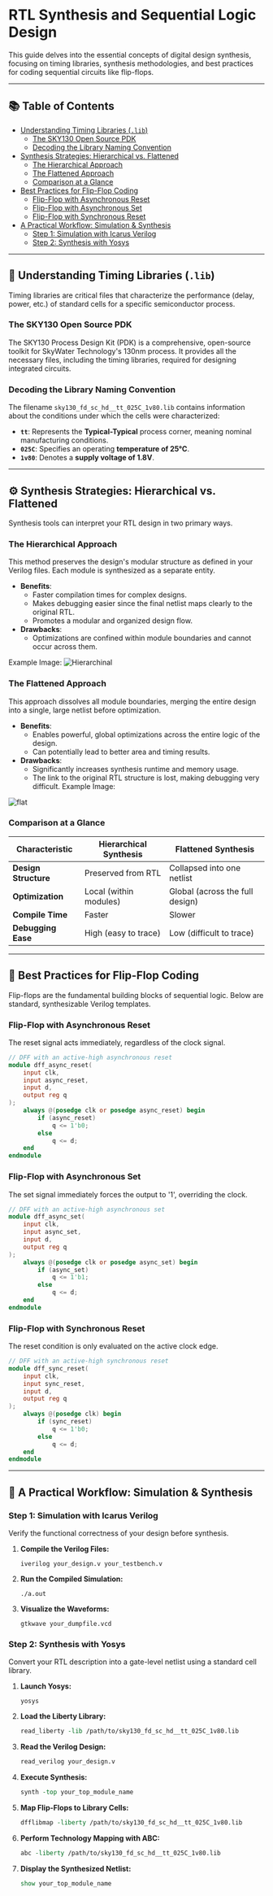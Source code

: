 # RTL Synthesis and Sequential Logic Design

This guide delves into the essential concepts of digital design synthesis, focusing on timing libraries, synthesis methodologies, and best practices for coding sequential circuits like flip-flops.

---

## 📚 Table of Contents
- [Understanding Timing Libraries (`.lib`)](#-understanding-timing-libraries-lib)
  - [The SKY130 Open Source PDK](#the-sky130-open-source-pdk)
  - [Decoding the Library Naming Convention](#decoding-the-library-naming-convention)
- [Synthesis Strategies: Hierarchical vs. Flattened](#-synthesis-strategies-hierarchical-vs-flattened)
  - [The Hierarchical Approach](#the-hierarchical-approach)
  - [The Flattened Approach](#the-flattened-approach)
  - [Comparison at a Glance](#comparison-at-a-glance)
- [Best Practices for Flip-Flop Coding](#-best-practices-for-flip-flop-coding)
  - [Flip-Flop with Asynchronous Reset](#flip-flop-with-asynchronous-reset)
  - [Flip-Flop with Asynchronous Set](#flip-flop-with-asynchronous-set)
  - [Flip-Flop with Synchronous Reset](#flip-flop-with-synchronous-reset)
- [A Practical Workflow: Simulation & Synthesis](#-a-practical-workflow-simulation--synthesis)
  - [Step 1: Simulation with Icarus Verilog](#step-1-simulation-with-icarus-verilog)
  - [Step 2: Synthesis with Yosys](#step-2-synthesis-with-yosys)

---

## 🔬 Understanding Timing Libraries (`.lib`)

Timing libraries are critical files that characterize the performance (delay, power, etc.) of standard cells for a specific semiconductor process.

### The SKY130 Open Source PDK

The SKY130 Process Design Kit (PDK) is a comprehensive, open-source toolkit for SkyWater Technology's 130nm process. It provides all the necessary files, including the timing libraries, required for designing integrated circuits.

### Decoding the Library Naming Convention

The filename `sky130_fd_sc_hd__tt_025C_1v80.lib` contains information about the conditions under which the cells were characterized:
-   **`tt`**: Represents the **Typical-Typical** process corner, meaning nominal manufacturing conditions.
-   **`025C`**: Specifies an operating **temperature of 25°C**.
-   **`1v80`**: Denotes a **supply voltage of 1.8V**.

---

## ⚙️ Synthesis Strategies: Hierarchical vs. Flattened

Synthesis tools can interpret your RTL design in two primary ways.

### The Hierarchical Approach

This method preserves the design's modular structure as defined in your Verilog files. Each module is synthesized as a separate entity.

* **Benefits**:
    * Faster compilation times for complex designs.
    * Makes debugging easier since the final netlist maps clearly to the original RTL.
    * Promotes a modular and organized design flow.
* **Drawbacks**:
    * Optimizations are confined within module boundaries and cannot occur across them.

Example Image:
![Hierarchinal](https://github.com/user-attachments/assets/0472a2b3-d7b2-46ab-8c6a-fc272a6d7f9f)


### The Flattened Approach

This approach dissolves all module boundaries, merging the entire design into a single, large netlist before optimization.

* **Benefits**:
    * Enables powerful, global optimizations across the entire logic of the design.
    * Can potentially lead to better area and timing results.
* **Drawbacks**:
    * Significantly increases synthesis runtime and memory usage.
    * The link to the original RTL structure is lost, making debugging very difficult.
Example Image:

![flat](https://github.com/user-attachments/assets/240596fd-aabb-4ad6-a0cd-9064bd08eb85)

### Comparison at a Glance

| Characteristic      | Hierarchical Synthesis              | Flattened Synthesis                 |
| ------------------- | ----------------------------------- | ----------------------------------- |
| **Design Structure**| Preserved from RTL        | Collapsed into one netlist|
| **Optimization** | Local (within modules)    | Global (across the full design)|
| **Compile Time** | Faster                    | Slower                    |
| **Debugging Ease** | High (easy to trace)      | Low (difficult to trace)  |

---

## 💾 Best Practices for Flip-Flop Coding

Flip-flops are the fundamental building blocks of sequential logic. Below are standard, synthesizable Verilog templates.

### Flip-Flop with Asynchronous Reset

The reset signal acts immediately, regardless of the clock signal.

```verilog
// DFF with an active-high asynchronous reset
module dff_async_reset(
    input clk,
    input async_reset,
    input d,
    output reg q
);
    always @(posedge clk or posedge async_reset) begin
        if (async_reset)
            q <= 1'b0;
        else
            q <= d;
    end
endmodule
```

### Flip-Flop with Asynchronous Set

The set signal immediately forces the output to '1', overriding the clock.

```verilog
// DFF with an active-high asynchronous set
module dff_async_set(
    input clk,
    input async_set,
    input d,
    output reg q
);
    always @(posedge clk or posedge async_set) begin
        if (async_set)
            q <= 1'b1;
        else
            q <= d;
    end
endmodule
```

### Flip-Flop with Synchronous Reset

The reset condition is only evaluated on the active clock edge.

```verilog
// DFF with an active-high synchronous reset
module dff_sync_reset(
    input clk,
    input sync_reset,
    input d,
    output reg q
);
    always @(posedge clk) begin
        if (sync_reset)
            q <= 1'b0;
        else
            q <= d;
    end
endmodule
```

---

## 🚀 A Practical Workflow: Simulation & Synthesis

### Step 1: Simulation with Icarus Verilog

Verify the functional correctness of your design before synthesis.

1.  **Compile the Verilog Files:**
    ```shell
    iverilog your_design.v your_testbench.v
    ```
2.  **Run the Compiled Simulation:**
    ```shell
    ./a.out
    ```
3.  **Visualize the Waveforms:**
    ```shell
    gtkwave your_dumpfile.vcd
    ```

### Step 2: Synthesis with Yosys

Convert your RTL description into a gate-level netlist using a standard cell library.

1.  **Launch Yosys:**
    ```shell
    yosys
    ```
2.  **Load the Liberty Library:**
    ```tcl
    read_liberty -lib /path/to/sky130_fd_sc_hd__tt_025C_1v80.lib
    ```
3.  **Read the Verilog Design:**
    ```tcl
    read_verilog your_design.v
    ```
4.  **Execute Synthesis:**
    ```tcl
    synth -top your_top_module_name
    ```
5.  **Map Flip-Flops to Library Cells:**
    ```tcl
    dfflibmap -liberty /path/to/sky130_fd_sc_hd__tt_025C_1v80.lib
    ```
6.  **Perform Technology Mapping with ABC:**
    ```tcl
    abc -liberty /path/to/sky130_fd_sc_hd__tt_025C_1v80.lib
    ```
7.  **Display the Synthesized Netlist:**
    ```tcl
    show your_top_module_name
    ```
